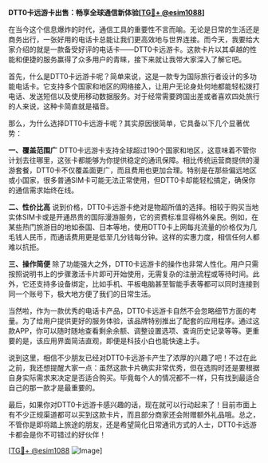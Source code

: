 **DTT0卡远游卡出售：畅享全球通信新体验[[TG💪+ @esim1088](https://t.me/s/esim1088)]**

在当今这个信息爆炸的时代，通信工具的重要性不言而喻。无论是日常的生活还是商务出行，一张好用的电话卡总能让我们更高效地与世界连接。而今天，我要给大家介绍的就是一款备受好评的电话卡——DTT0卡远游卡。这款卡片以其卓越的性能和便捷的服务赢得了众多用户的青睐，接下来就让我带大家深入了解它吧。

首先，什么是DTT0卡远游卡呢？简单来说，这是一款专为国际旅行者设计的多功能电话卡。它支持多个国家和地区的网络接入，让用户无论身处何地都能轻松拨打电话、发送短信以及使用移动数据服务。对于经常需要跨国出差或者喜欢四处旅行的人来说，这种卡简直就是福音。

那么，为什么选择DTT0卡远游卡呢？其实原因很简单，它具备以下几个显著优势：

**一、覆盖范围广**
DTT0卡远游卡支持全球超过190个国家和地区，这意味着不管你计划去往哪里，这张卡都能够为你提供稳定的通讯保障。相比传统运营商提供的漫游套餐，DTT0卡不仅覆盖面更广，而且费用也更加合理。特别是在那些偏远地区或小国家，很多普通SIM卡可能无法正常使用，但DTT0卡却能轻松搞定，确保你的通信需求始终在线。

**二、性价比高**
说到价格，DTT0卡远游卡绝对是物超所值的选择。相较于购买当地实体SIM卡或是开通昂贵的国际漫游服务，它的资费标准显得格外亲民。例如，在某些热门旅游目的地如泰国、日本等地，使用DTT0卡上网每兆流量的价格仅为几毛钱人民币，而通话费用更是低至几分钱每分钟。这样的实惠力度，相信任何人都难以抗拒。

**三、操作简便**
除了功能强大之外，DTT0卡远游卡的操作也非常人性化。用户只需按照说明书上的步骤激活卡片即可开始使用，无需复杂的注册流程或等待时间。此外，它还支持多设备绑定，比如手机、平板电脑甚至智能手表等都可以同时连接到同一个账号下，极大地方便了我们的日常生活。

当然啦，作为一款优秀的电话卡产品，DTT0卡远游卡自然不会忽略细节方面的考量。为了给用户提供更好的服务体验，该品牌特别推出了配套的应用程序。通过这款APP，你可以随时随地查看剩余余额、调整设置选项、查询历史记录等等。更重要的是，该应用界面简洁直观，即便是科技小白也能快速上手。

说到这里，相信不少朋友已经对DTT0卡远游卡产生了浓厚的兴趣了吧！不过在此之前，我还想提醒大家一点：虽然这款卡片确实非常优秀，但在选购时还是要根据自身实际需求来决定是否适合购买。毕竟每个人的情况都不一样，只有找到最适合自己的那一款才是最重要的。

最后，如果你对DTT0卡远游卡感兴趣的话，现在就可以行动起来了！目前市面上有不少正规渠道都可以买到这款卡片，而且部分商家还会附赠额外礼品哦。总之，不管你是即将踏上旅途的朋友，还是希望简化日常通讯方式的人士，DTT0卡远游卡都会是你不可错过的好伙伴！

[[TG💪+ @esim1088](https://t.me/s/esim1088) ![Image](https://i.postimg.cc/4NQfJmqS/Snipaste-2025-05-13-00-14-12.png)]